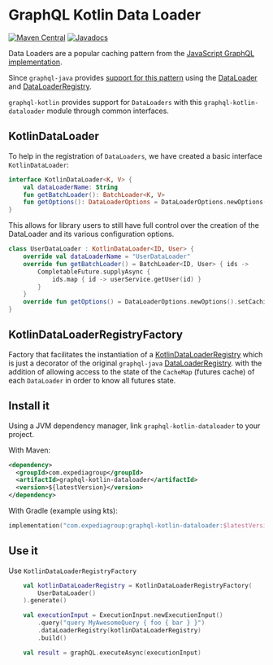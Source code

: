 # GraphQL Kotlin Data Loader
[![Maven Central](https://img.shields.io/maven-central/v/com.expediagroup/graphql-kotlin-dataloader.svg?label=Maven%20Central)](https://search.maven.org/search?q=g:%22com.expediagroup%22%20AND%20a:%22graphql-kotlin-dataloader%22)
[![Javadocs](https://img.shields.io/maven-central/v/com.expediagroup/graphql-kotlin-dataloader.svg?label=javadoc&colorB=brightgreen)](https://www.javadoc.io/doc/com.expediagroup/graphql-kotlin-dataloader)

Data Loaders are a popular caching pattern from the [JavaScript GraphQL implementation](https://github.com/graphql/dataloader).

Since `graphql-java` provides [support for this pattern](https://www.graphql-java.com/documentation/batching/)
using the [DataLoader](https://github.com/graphql-java/java-dataloader/blob/master/src/main/java/org/dataloader/DataLoader.java)
and [DataLoaderRegistry](https://github.com/graphql-java/java-dataloader/blob/master/src/main/java/org/dataloader/DataLoaderRegistry.java).

`graphql-kotlin` provides support for `DataLoaders` with this `graphql-kotlin-dataloader` module through common interfaces.


## KotlinDataLoader

To help in the registration of  `DataLoaders`, we have created a basic interface `KotlinDataLoader`:

```kotlin
interface KotlinDataLoader<K, V> {
    val dataLoaderName: String
    fun getBatchLoader(): BatchLoader<K, V>
    fun getOptions(): DataLoaderOptions = DataLoaderOptions.newOptions()
}
```

This allows for library users to still have full control over the creation of the DataLoader
and its various configuration options.

```kotlin
class UserDataLoader : KotlinDataLoader<ID, User> {
    override val dataLoaderName = "UserDataLoader"
    override fun getBatchLoader() = BatchLoader<ID, User> { ids ->
        CompletableFuture.supplyAsync {
            ids.map { id -> userService.getUser(id) }
        }
    }
    override fun getOptions() = DataLoaderOptions.newOptions().setCachingEnabled(false)
}
```

## KotlinDataLoaderRegistryFactory

Factory that facilitates the instantiation of a [KotlinDataLoaderRegistry](src/main/kotlin/com/expediagroup/graphql/dataloader/KotlinDataLoaderRegistry.kt) which is just
a decorator of the original `graphql-java` [DataLoaderRegistry](https://github.com/graphql-java/java-dataloader/blob/master/src/main/java/org/dataloader/DataLoaderRegistry.java).
with the addition of allowing access to the state of the `CacheMap` (futures cache) of each `DataLoader` in order to know
all futures state.

## Install it

Using a JVM dependency manager, link `graphql-kotlin-dataloader` to your project.

With Maven:

```xml
<dependency>
  <groupId>com.expediagroup</groupId>
  <artifactId>graphql-kotlin-dataloader</artifactId>
  <version>${latestVersion}</version>
</dependency>
```

With Gradle (example using kts):

```kotlin
implementation("com.expediagroup:graphql-kotlin-dataloader:$latestVersion")
```

## Use it

Use `KotlinDataLoaderRegistryFactory`

```kotlin
    val kotlinDataLoaderRegistry = KotlinDataLoaderRegistryFactory(
        UserDataLoader()
    ).generate()

    val executionInput = ExecutionInput.newExecutionInput()
        .query("query MyAwesomeQuery { foo { bar } }")
        .dataLoaderRegistry(kotlinDataLoaderRegistry)
        .build()

    val result = graphQL.executeAsync(executionInput)
```
